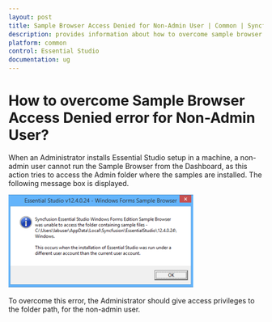 ```yaml
---
layout: post
title: Sample Browser Access Denied for Non-Admin User | Common | Syncfusion
description: provides information about how to overcome sample browser access denied error for non-admin user?
platform: common
control: Essential Studio
documentation: ug
---
```


# How to overcome Sample Browser Access Denied error for Non-Admin User?

When an Administrator installs Essential Studio setup in a machine, a non-admin user cannot run the Sample Browser from the Dashboard, as this action tries to access the Admin folder where the samples are installed. The following message box is displayed.

![](How-to-overcome-Sample-Browser-Access-Denied-error_images/How-to-overcome-Sample-Browser-Access-Denied-error_img1.png)

To overcome this error, the Administrator should give access privileges to the folder path, for the non-admin user.
